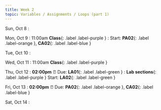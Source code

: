 ```yaml
---
title: Week 2
topic: Variables / Assignments / Loops (part 1)
---
```

Sun, Oct 8
: [](#)

Mon, Oct 9
: 11:00am **Class**{: .label .label-purple }
: Start: **PA02**{: .label .label-orange }, **CA02**{: .label .label-blue }

Tue, Oct 10
: [](#)

Wed, Oct 11
: 11:00am **Class**{: .label .label-purple }

Thu, Oct 12
: **02:00pm**  ⏰  Due: **LA01**{: .label .label-green }
: **Lab sections**{: .label .label-purple }
Start: **LA02**{: .label .label-green }

Fri, Oct 13
: **02:00pm**  ⏰  Due: **PA02**{: .label .label-orange }, **CA02**{: .label .label-blue }

Sat, Oct 14
: [](#)
